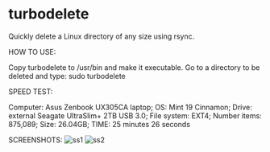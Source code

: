 # turbodelete
Quickly delete a Linux directory of any size using rsync.

HOW TO USE:

Copy turbodelete to /usr/bin and make it executable.
Go to a directory to be deleted and type: sudo turbodelete

SPEED TEST:

Computer: Asus Zenbook UX305CA laptop;
OS: Mint 19 Cinnamon;
Drive: external Seagate UltraSlim+ 2TB USB 3.0;
File system: EXT4;
Number items: 875,089;
Size: 26.04GB;
TIME: 25 minutes 26 seconds

SCREENSHOTS:
![ss1](https://user-images.githubusercontent.com/26446962/46165891-019be900-c24f-11e8-8483-1b7253d2e8a3.png)
![ss2](https://user-images.githubusercontent.com/26446962/46165898-06609d00-c24f-11e8-8bca-f576c9aceff2.png)



